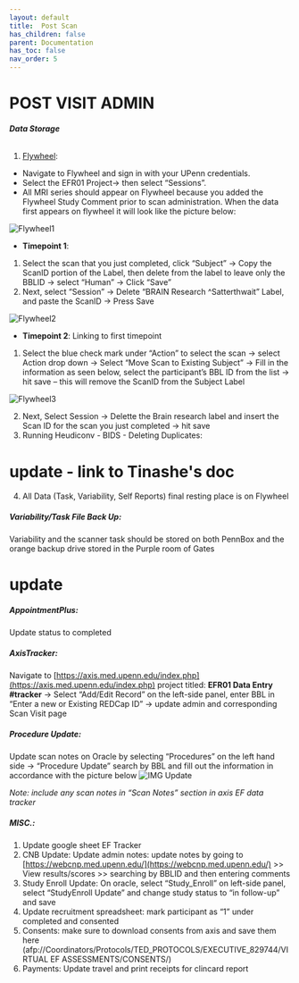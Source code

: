 ```yaml
---
layout: default
title:  Post Scan
has_children: false
parent: Documentation
has_toc: false
nav_order: 5
--- 
```


# POST VISIT ADMIN


###### **Data Storage**
1. [Flywheel](https://upenn.flywheel.io/): 
- Navigate to Flywheel and sign in with your UPenn credentials. 
- Select the EFR01 Project→ then select “Sessions”. 
- All MRI series should appear on Flywheel because you added the Flywheel Study Comment prior to scan administration. When the data first appears on flywheel it will look like the picture below:
<img src="/executivefunction/assets/images/EF41.png" alt="Flywheel1">

- **Timepoint 1**: 
1. Select the scan that you just completed, click “Subject” → Copy the ScanID portion of the Label, then delete from the label to leave only the BBLID → select “Human” → Click “Save”
2. Next, select “Session” → Delete “BRAIN Research ^Satterthwait” Label, and paste the ScanID → Press Save
 <img src="/executivefunction/assets/images/EF42.png" alt="Flywheel2">   

- **Timepoint 2**: Linking to first timepoint
1. Select the blue check mark under “Action” to select the scan → select Action drop down → Select “Move Scan to Existing Subject” → Fill in the information as seen below, select the participant’s BBL ID from the list → hit save – this will remove the ScanID from the Subject Label
 <img src="/executivefunction/assets/images/EF43.png" alt="Flywheel3">  

2. Next, Select Session → Delette the Brain research label and insert the Scan ID for the scan you just completed → hit save 
3. Running Heudiconv - BIDS - Deleting Duplicates: 
# update - link to Tinashe's doc
4. All Data (Task, Variability, Self Reports) final resting place is on Flywheel

##### **Variability/Task File Back Up**: 
Variability and the scanner task should be stored on both PennBox and the orange backup drive stored in the Purple room of Gates
# update

##### **AppointmentPlus**: 
Update status to completed

##### **AxisTracker**: 
Navigate to [https://axis.med.upenn.edu/index.php](https://axis.med.upenn.edu/index.php) project titled: **EFR01 Data Entry #tracker** → Select “Add/Edit Record” on the left-side panel,  enter BBL in “Enter a new or Existing REDCap ID” → update admin and corresponding Scan Visit page

##### **Procedure Update**: 
Update scan notes on Oracle by selecting “Procedures” on the left hand side → “Procedure Update” search by BBL and fill out the information in accordance with the picture below
<img src="/executivefunction/assets/images/EF44.png" alt="IMG Update">  

_Note: include any scan notes in “Scan Notes” section in axis EF data tracker_ 

##### **MISC.**: 
1. Update google sheet EF Tracker
2. CNB Update: Update admin notes: update notes by going to [https://webcnp.med.upenn.edu/](https://webcnp.med.upenn.edu/) >> View results/scores >> searching by BBLID and then entering comments 
3. Study Enroll Update: On oracle, select “Study_Enroll” on left-side panel, select “StudyEnroll Update” and change study status to “in follow-up” and save
4. Update recruitment spreadsheet: mark participant as “1” under completed and consented
5. Consents: make sure to download consents from axis and save them here (afp://Coordinators/Protocols/TED_PROTOCOLS/EXECUTIVE_829744/VIRTUAL EF ASSESSMENTS/CONSENTS/)
6. Payments: Update travel and print receipts for clincard report



